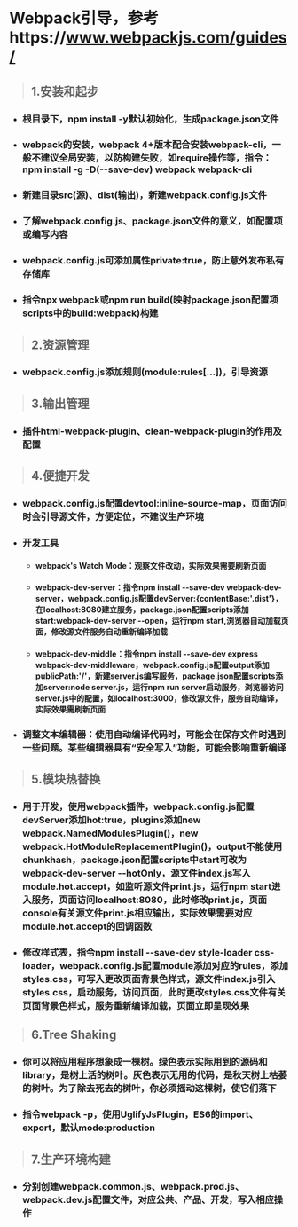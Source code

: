 # Webpack引导，参考https://www.webpackjs.com/guides/
>## 1.安装和起步
+ ### 根目录下，npm install -y默认初始化，生成package.json文件
+ ### webpack的安装，webpack 4+版本配合安装webpack-cli，一般不建议全局安装，以防构建失败，如require操作等，指令：npm install -g -D(--save-dev) webpack webpack-cli
+ ### 新建目录src(源)、dist(输出)，新建webpack.config.js文件
+ ### 了解webpack.config.js、package.json文件的意义，如配置项或编写内容
+ ### webpack.config.js可添加属性private:true，防止意外发布私有存储库
+ ### 指令npx webpack或npm run build(映射package.json配置项scripts中的build:webpack)构建
>## 2.资源管理
+ ### webpack.config.js添加规则(module:rules[...])，引导资源
>## 3.输出管理
+ ### 插件html-webpack-plugin、clean-webpack-plugin的作用及配置
>## 4.便捷开发
+ ### webpack.config.js配置devtool:inline-source-map，页面访问时会引导源文件，方便定位，不建议生产环境
+ ### 开发工具
    + #### webpack's Watch Mode：观察文件改动，实际效果需要刷新页面
    + #### webpack-dev-server：指令npm install --save-dev webpack-dev-server，webpack.config.js配置devServer:{contentBase:'.dist'}，在localhost:8080建立服务，package.json配置scripts添加start:webpack-dev-server --open，运行npm start,浏览器自动加载页面，修改源文件服务自动重新编译加载
    + #### webpack-dev-middle：指令npm install --save-dev express webpack-dev-middleware，webpack.config.js配置output添加publicPath:'/'，新建server.js编写服务，package.json配置scripts添加server:node server.js，运行npm run server启动服务，浏览器访问server.js中的配置，如localhost:3000，修改源文件，服务自动编译，实际效果需刷新页面
+ ### 调整文本编辑器：使用自动编译代码时，可能会在保存文件时遇到一些问题。某些编辑器具有“安全写入”功能，可能会影响重新编译
>## 5.模块热替换
+ ### 用于开发，使用webpack插件，webpack.config.js配置devServer添加hot:true，plugins添加new webpack.NamedModulesPlugin()，new webpack.HotModuleReplacementPlugin()，output不能使用chunkhash，package.json配置scripts中start可改为webpack-dev-server --hotOnly，源文件index.js写入module.hot.accept，如监听源文件print.js，运行npm start进入服务，页面访问localhost:8080，此时修改print.js，页面console有关源文件print.js相应输出，实际效果需要对应module.hot.accept的回调函数
+ ### 修改样式表，指令npm install --save-dev style-loader css-loader，webpack.config.js配置module添加对应的rules，添加styles.css，可写入更改页面背景色样式，源文件index.js引入styles.css，启动服务，访问页面，此时更改styles.css文件有关页面背景色样式，服务重新编译加载，页面立即呈现效果
>## 6.Tree Shaking
+ ### 你可以将应用程序想象成一棵树。绿色表示实际用到的源码和 library，是树上活的树叶。灰色表示无用的代码，是秋天树上枯萎的树叶。为了除去死去的树叶，你必须摇动这棵树，使它们落下
+ ### 指令webpack -p，使用UglifyJsPlugin，ES6的import、export，默认mode:production
>## 7.生产环境构建
+ ### 分别创建webpack.common.js、webpack.prod.js、webpack.dev.js配置文件，对应公共、产品、开发，写入相应操作